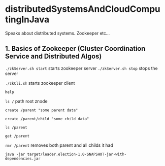 # distributedSystemsAndCloudComputingInJava
Speaks about distributed systems. Zookeeper etc...

## 1. Basics of Zookeeper (Cluster Coordination Service and Distributed Algos)


`./zkServer.sh start` starts zookeeper server
`./zkServer.sh stop` stops the server

`./zkCli.sh` starts zookeeper client

`help`

`ls /` path root znode

`create /parent "some parent data"` 

`create /parent/child "some child data"`

`ls /parent`

`get /parent`

`rmr /parent` removes both parent and all childs it had 

`java -jar target/leader.election-1.0-SNAPSHOT-jar-with-dependencies.jar`
